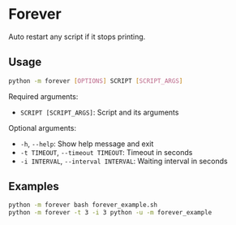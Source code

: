 # Forever
Auto restart any script if it stops printing.

## Usage

```bash
python -m forever [OPTIONS] SCRIPT [SCRIPT_ARGS]
```

Required arguments:

- `SCRIPT [SCRIPT_ARGS]`: Script and its arguments

Optional arguments:

- `-h`, `--help`: Show help message and exit
- `-t TIMEOUT`, `--timeout TIMEOUT`: Timeout in seconds
- `-i INTERVAL`, `--interval INTERVAL`: Waiting interval in seconds

## Examples

```bash
python -m forever bash forever_example.sh
python -m forever -t 3 -i 3 python -u -m forever_example
```